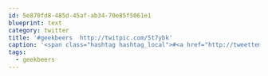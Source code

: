 ```yaml
---
id: 5e870fd8-485d-45af-ab34-70e85f5061e1
blueprint: text
category: twitter
title: '#geekbeers  http://twitpic.com/5t7ybk'
caption: '<span class="hashtag hashtag_local">#<a href="http://tweettemp.darylchymko.ca/?tag=geekbeers">geekbeers</a>  http://twitpic.com/5t7ybk'
tags:
  - geekbeers
---
```

